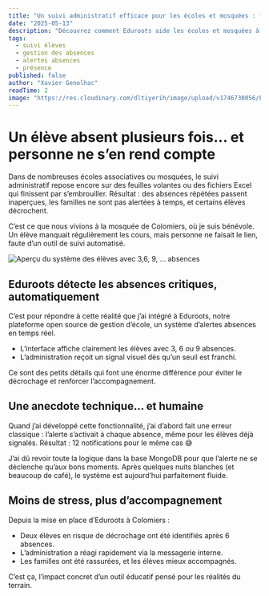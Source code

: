 ```yaml
---
title: "Un suivi administratif efficace pour les écoles et mosquées : fini les oublis grâce aux alertes absences d’Eduroots"
date: "2025-05-13"
description: "Découvrez comment Eduroots aide les écoles et mosquées à suivre les absences élèves efficacement, grâce à des alertes automatiques et une interface simple."
tags:
  - suivi élèves
  - gestion des absences
  - alertes absences
  - présence
published: false
author: "Xavier Genolhac"
readTime: 2
image: "https://res.cloudinary.com/dltiyerih/image/upload/v1746730056/Eduroots/Laptop_Students_Often_Missed_zsoist.webp"
---
```


# Un élève absent plusieurs fois... et personne ne s’en rend compte

Dans de nombreuses écoles associatives ou mosquées, le suivi administratif repose encore sur des feuilles volantes ou des fichiers Excel qui finissent par s’embrouiller. Résultat : des absences répétées passent inaperçues, les familles ne sont pas alertées à temps, et certains élèves décrochent.

C’est ce que nous vivions à la mosquée de Colomiers, où je suis bénévole. Un élève manquait régulièrement les cours, mais personne ne faisait le lien, faute d’un outil de suivi automatisé.

![Aperçu du système des élèves avec 3,6, 9, ... absences](https://res.cloudinary.com/dltiyerih/image/upload/v1746730056/Eduroots/Laptop_Students_Often_Missed_zsoist.webp)

## Eduroots détecte les absences critiques, automatiquement

C’est pour répondre à cette réalité que j’ai intégré à Eduroots, notre plateforme open source de gestion d’école, un système d’alertes absences en temps réel.

- L’interface affiche clairement les élèves avec 3, 6 ou 9 absences.
- L’administration reçoit un signal visuel dès qu’un seuil est franchi.

Ce sont des petits détails qui font une énorme différence pour éviter le décrochage et renforcer l’accompagnement.

## Une anecdote technique… et humaine

Quand j’ai développé cette fonctionnalité, j’ai d’abord fait une erreur classique : l’alerte s’activait à chaque absence, même pour les élèves déjà signalés. Résultat : 12 notifications pour le même cas 😅

J’ai dû revoir toute la logique dans la base MongoDB pour que l’alerte ne se déclenche qu’aux bons moments. Après quelques nuits blanches (et beaucoup de café), le système est aujourd’hui parfaitement fluide.

## Moins de stress, plus d’accompagnement

Depuis la mise en place d’Eduroots à Colomiers :

- Deux élèves en risque de décrochage ont été identifiés après 6 absences.
- L’administration a réagi rapidement via la messagerie interne.
- Les familles ont été rassurées, et les élèves mieux accompagnés.

C’est ça, l’impact concret d’un outil éducatif pensé pour les réalités du terrain.
